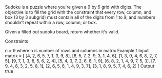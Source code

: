 Sudoku is a puzzle where you're given a 9 by 9 grid with digits. The objective is to fill the grid with the constraint that every row, column, and box (3 by 3 subgrid) must contain all of the digits from 1 to 9, and numbers shouldn't repeat within a row, column, or box.

Given a filled out sudoku board, return whether it's valid.

Constraints

n = 9 where n is number of rows and columns in matrix
Example 1
Input
matrix = [
    [4, 2, 6, 5, 7, 1, 3, 9, 8],
    [8, 5, 7, 2, 9, 3, 1, 4, 6],
    [1, 3, 9, 4, 6, 8, 2, 7, 5],
    [9, 7, 1, 3, 8, 5, 6, 2, 4],
    [5, 4, 3, 7, 2, 6, 8, 1, 9],
    [6, 8, 2, 1, 4, 9, 7, 5, 3],
    [7, 9, 4, 6, 3, 2, 5, 8, 1],
    [2, 6, 5, 8, 1, 4, 9, 3, 7],
    [3, 1, 8, 9, 5, 7, 4, 6, 2]
]
Output
true

